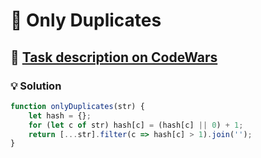# 📝 Only Duplicates

## 🔗 [Task description on CodeWars](https://www.codewars.com/kata/5a1dc4baffe75f270200006b)

### 💡 Solution

```javascript
function onlyDuplicates(str) {
    let hash = {};
    for (let c of str) hash[c] = (hash[c] || 0) + 1;
    return [...str].filter(c => hash[c] > 1).join('');
}
```
